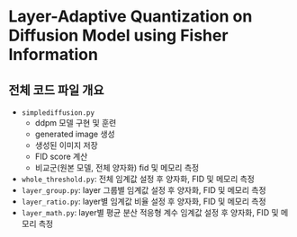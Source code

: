 # Layer-Adaptive Quantization on Diffusion Model using Fisher Information

## 전체 코드 파일 개요
- `simplediffusion.py`
  - ddpm 모델 구현 및 훈련
  - generated image 생성
  - 생성된 이미지 저장
  - FID score 계산
  - 비교군(원본 모델, 전체 양자화) fid 및 메모리 측정
- `whole_threshold.py`: 전체 임계값 설정 후 양자화, FID 및 메모리 측정
- `layer_group.py`: layer 그룹별 임계값 설정 후 양자화, FID 및 메모리 측정
- `layer_ratio.py`: layer별 임계값 비율 설정 후 양자화, FID 및 메모리 측정
- `layer_math.py`: layer별 평균 분산 적응형 계수 임계값 설정 후 양자화, FID 및 메모리 측정
